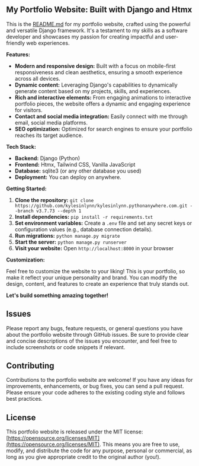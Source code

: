 ## My Portfolio Website: Built with Django and Htmx

This is the [README.md](README.md) for my portfolio website, crafted using the powerful and versatile Django framework. It's a testament to my skills as a software developer and showcases my passion for creating impactful and user-friendly web experiences.

**Features:**

* **Modern and responsive design:** Built with a focus on mobile-first responsiveness and clean aesthetics, ensuring a smooth experience across all devices.
* **Dynamic content:** Leveraging Django's capabilities to dynamically generate content based on my projects, skills, and experiences.
* **Rich and interactive elements:** From engaging animations to interactive portfolio pieces, the website offers a dynamic and engaging experience for visitors.
* **Contact and social media integration:** Easily connect with me through email, social media platforms.
* **SEO optimization:** Optimized for search engines to ensure your portfolio reaches its target audience.

**Tech Stack:**

* **Backend:** Django (Python)
* **Frontend:** Htmx, Tailwind CSS, Vanilla JavaScript
* **Database:** sqlite3 (or any other database you used)
* **Deployment:** You can deploy on anywhere.

**Getting Started:**

1. **Clone the repository:** `git clone https://github.com/kylesinlynn/kylesinlynn.pythonanywhere.com.git --branch v3.7.73 --depth 1`
2. **Install dependencies:** `pip install -r requirements.txt`
3. **Set environment variables:** Create a `.env` file and set any secret keys or configuration values (e.g., database connection details).
4. **Run migrations:** `python manage.py migrate`
5. **Start the server:** `python manage.py runserver`
6. **Visit your website:** Open `http://localhost:8000` in your browser

**Customization:**

Feel free to customize the website to your liking! This is your portfolio, so make it reflect your unique personality and brand. You can modify the design, content, and features to create an experience that truly stands out. 

**Let's build something amazing together!**

## Issues

Please report any bugs, feature requests, or general questions you have about the portfolio website through GitHub issues. Be sure to provide clear and concise descriptions of the issues you encounter, and feel free to include screenshots or code snippets if relevant.

## Contributing

Contributions to the portfolio website are welcome! If you have any ideas for improvements, enhancements, or bug fixes, you can send a pull request. Please ensure your code adheres to the existing coding style and follows best practices.

## License

This portfolio website is released under the MIT license: [https://opensource.org/licenses/MIT](https://opensource.org/licenses/MIT). This means you are free to use, modify, and distribute the code for any purpose, personal or commercial, as long as you give appropriate credit to the original author (you!).
